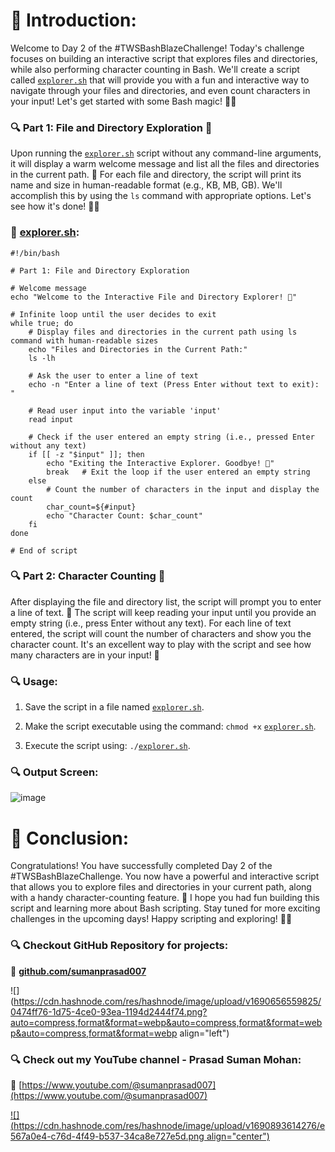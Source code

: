 # 📍 Introduction:

Welcome to Day 2 of the #TWSBashBlazeChallenge! Today's challenge focuses on building an interactive script that explores files and directories, while also performing character counting in Bash. We'll create a script called [`explorer.sh`](http://explorer.sh) that will provide you with a fun and interactive way to navigate through your files and directories, and even count characters in your input! Let's get started with some Bash magic! 🧙‍♂️

### **🔍** Part 1: File and Directory Exploration 👣

Upon running the [`explorer.sh`](http://explorer.sh) script without any command-line arguments, it will display a warm welcome message and list all the files and directories in the current path. 📂 For each file and directory, the script will print its name and size in human-readable format (e.g., KB, MB, GB). We'll accomplish this by using the `ls` command with appropriate options. Let's see how it's done! 🕵️‍♀️

### 📝 [explorer.sh](http://explorer.sh):

```plaintext
#!/bin/bash

# Part 1: File and Directory Exploration

# Welcome message
echo "Welcome to the Interactive File and Directory Explorer! 🌟"

# Infinite loop until the user decides to exit
while true; do
    # Display files and directories in the current path using ls command with human-readable sizes
    echo "Files and Directories in the Current Path:"
    ls -lh

    # Ask the user to enter a line of text
    echo -n "Enter a line of text (Press Enter without text to exit): "
    
    # Read user input into the variable 'input'
    read input

    # Check if the user entered an empty string (i.e., pressed Enter without any text)
    if [[ -z "$input" ]]; then
        echo "Exiting the Interactive Explorer. Goodbye! 👋"
        break   # Exit the loop if the user entered an empty string
    else
        # Count the number of characters in the input and display the count
        char_count=${#input}
        echo "Character Count: $char_count"
    fi
done

# End of script
```

### **🔍** Part 2: Character Counting 🧮

After displaying the file and directory list, the script will prompt you to enter a line of text. 📝 The script will keep reading your input until you provide an empty string (i.e., press Enter without any text). For each line of text entered, the script will count the number of characters and show you the character count. It's an excellent way to play with the script and see how many characters are in your input! 🎉

### **🔍** Usage:

1. Save the script in a file named [`explorer.sh`](http://explorer.sh).
    
2. Make the script executable using the command: `chmod +x` [`explorer.sh`](http://explorer.sh).
    
3. Execute the script using: `./`[`explorer.sh`](http://explorer.sh).
    

### **🔍** Output Screen:

![image](https://github.com/sumanprasad007/BashBlaze-7-Days-of-Bash-Scripting-Challenge/assets/55047333/4f3f8a46-4055-4a3b-b4e9-63454970a998)


# 📍 Conclusion:

Congratulations! You have successfully completed Day 2 of the #TWSBashBlazeChallenge. You now have a powerful and interactive script that allows you to explore files and directories in your current path, along with a handy character-counting feature. 🚀 I hope you had fun building this script and learning more about Bash scripting. Stay tuned for more exciting challenges in the upcoming days! Happy scripting and exploring! 🎈🌌

### **🔍 Checkout GitHub Repository for projects:**

**🔗** [**github.com/sumanprasad007**](http://github.com/sumanprasad007)

![](https://cdn.hashnode.com/res/hashnode/image/upload/v1690656559825/0474ff76-1d75-4ce0-93ea-1194d2444f74.png?auto=compress,format&format=webp&auto=compress,format&format=webp&auto=compress,format&format=webp align="left")

### **🔍 Check out my YouTube channel - Prasad Suman Mohan:**

🔗 [https://www.youtube.com/@sumanprasad007](https://www.youtube.com/@sumanprasad007)

[![](https://cdn.hashnode.com/res/hashnode/image/upload/v1690893614276/e567a0e4-c76d-4f49-b537-34ca8e727e5d.png align="center")](https://www.youtube.com/@sumanprasad007)
